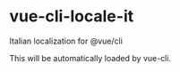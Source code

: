# vue-cli-locale-it
Italian localization for @vue/cli

This will be automatically loaded by vue-cli.